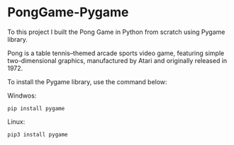 # PongGame-Pygame

To this project I built the Pong Game in Python from scratch using Pygame library.

Pong is a table tennis–themed arcade sports video game, featuring simple two-dimensional graphics, manufactured by Atari and originally released in 1972.

To install the Pygame library, use the command below: 

Windwos:

```
pip install pygame
```

Linux:
```
pip3 install pygame
```
